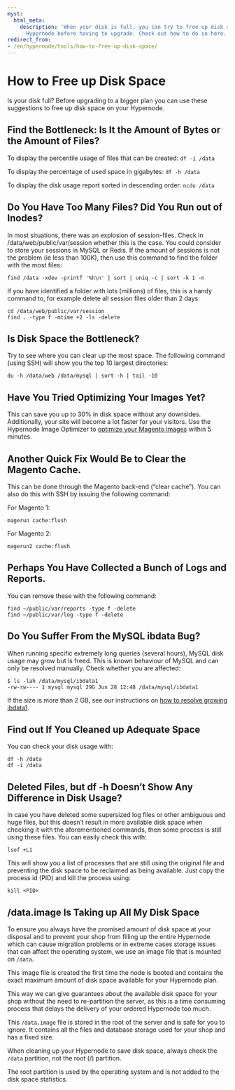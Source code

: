 ```yaml
---
myst:
  html_meta:
    description: 'When your disk is full, you can try to free up disk space on your
      Hypernode before having to upgrade. Check out how to do so here. '
redirect_from:
- /en/hypernode/tools/how-to-free-up-disk-space/
---
```


<!-- source: https://support.hypernode.com/en/hypernode/tools/how-to-free-up-disk-space/ -->

# How to Free up Disk Space

Is your disk full? Before upgrading to a bigger plan you can use these suggestions to free up disk space on your Hypernode.

## Find the Bottleneck: Is It the Amount of Bytes or the Amount of Files?

To display the percentile usage of files that can be created: `df -i /data`

To display the percentage of used space in gigabytes: `df -h /data`

To display the disk usage report sorted in descending order: `ncdu /data`

## Do You Have Too Many Files? Did You Run out of Inodes?

In most situations, there was an explosion of session-files. Check in /data/web/public/var/session whether this is the case. You could consider to store your sessions in MySQL or Redis. If the amount of sessions is not the problem (ie less than 100K), then use this command to find the folder with the most files:

```nginx
find /data -xdev -printf '%h\n' | sort | uniq -c | sort -k 1 -n
```

If you have identified a folder with lots (millions) of files, this is a handy command to, for example delete all session files older than 2 days:

```nginx
cd /data/web/public/var/session
find . -type f -mtime +2 -ls -delete
```

## Is Disk Space the Bottleneck?

Try to see where you can clear up the most space. The following command (using SSH) will show you the top 10 largest directories:

```nginx
du -h /data/web /data/mysql | sort -h | tail -10
```

## Have You Tried Optimizing Your Images Yet?

This can save you up to 30% in disk space without any downsides. Additionally, your site will become a lot faster for your visitors. Use the Hypernode Image Optimizer to [optimize your Magento images](https://support.hypernode.com/knowledgebase/magento-image-optimization-howto/) within 5 minutes.

## Another Quick Fix Would Be to Clear the Magento Cache.

This can be done through the Magento back-end (“clear cache”). You can also do this with SSH by issuing the following command:

For Magento 1:

```nginx
magerun cache:flush
```

For Magento 2:

```nginx
magerun2 cache:flush
```

## Perhaps You Have Collected a Bunch of Logs and Reports.

You can remove these with the following command:

```nginx
find ~/public/var/reports -type f -delete
find ~/public/var/log -type f -delete
```

## Do You Suffer From the MySQL ibdata Bug?

When running specific extremely long queries (several hours), MySQL disk usage may grow but is freed. This is known behaviour of MySQL and can only be resolved manually. Check whether you are affected:

```nginx
$ ls -lah /data/mysql/ibdata1
-rw-rw---- 1 mysql mysql 29G Jun 28 12:48 /data/mysql/ibdata1
```

If the size is more than 2 GB, see our instructions on [how to resolve growing ibdata1](https://support.hypernode.com/knowledgebase/free-diskspace-ibdata1/).

## Find out If You Cleaned up Adequate Space

You can check your disk usage with:

```nginx
df -h /data
df -i /data
```

## Deleted Files, but df -h Doesn’t Show Any Difference in Disk Usage?

In case you have deleted some supersized log files or other ambiguous and huge files, but this doesn’t result in more available disk space when checking it with the aforementioned commands, then some process is still using these files. You can easily check this with:

```nginx
lsof +L1
```

This will show you a list of processes that are still using the original file and preventing the disk space to be reclaimed as being available. Just copy the process id (PID) and kill the process using:

```nginx
kill <PID>
```

## /data.image Is Taking up All My Disk Space

To ensure you always have the promised amount of disk space at your disposal and to prevent your shop from filling up the entire Hypernode which can cause migration problems or in extreme cases storage issues that can affect the operating system, we use an image file that is mounted on `/data`.

This image file is created the first time the node is booted and contains the exact maximum amount of disk space available for your Hypernode plan.

This way we can give guarantees about the available disk space for your shop without the need to re-partition the server, as this is a time consuming process that delays the delivery of your ordered Hypernode too much.

This `/data.image` file is stored in the root of the server and is safe for you to ignore. It contains all the files and database storage used for your shop and has a fixed size.

When cleaning up your Hypernode to save disk space, always check the `/data` partition, not the root (/) partition.

The root partition is used by the operating system and is not added to the disk space statistics.
